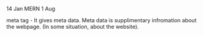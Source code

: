 14 Jan      MERN        1 Aug

meta tag - It gives meta data. Meta data is supplimentary infromation about the webpage. (In some situation, about the website).